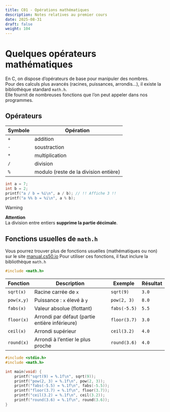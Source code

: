 ```yaml
---
title: C01 - Opérations mathématiques 
description: Notes relatives au premier cours 
date: 2025-08-31
draft: false
weight: 104
---
```


# Quelques opérateurs mathématiques 

En C, on dispose d’opérateurs de base pour manipuler des nombres.  
Pour des calculs plus avancés (racines, puissances, arrondis…), il existe la bibliothèque standard `math.h`.  
Elle fournit de nombreuses fonctions que l’on peut appeler dans nos programmes.
## Opérateurs

| Symbole | Opération                             |
|---------|---------------------------------------|
| `+`     | addition                              |
| `-`     | soustraction                          |
| `*`     | multiplication                        |
| `/`     | division                              |
| `%`     | modulo (reste de la division entière) |

```c
int a = 7;
int b = 2;
printf("a / b = %i\n", a / b); // !! Affiche 3 !!
printf("a %% b = %i\n", a % b);
```

> [!warning]  
> **Attention**  
> La division entre entiers **supprime la partie décimale**.

## Fonctions usuelles de `math.h`

Vous pourrez trouver plus de fonctions usuelles (mathématiques ou non) sur le site [manual.cs50.io](https://manual.cs50.io/)
Pour utiliser ces fonctions, il faut inclure la bibliothèque `math.h`

```c
#include <math.h>
```

| Fonction   | Description                                   | Exemple       | Résultat |
|------------|-----------------------------------------------|---------------|----------|
| `sqrt(x)`  | Racine carrée de `x`                         | `sqrt(9)`     | `3.0`    |
| `pow(x,y)` | Puissance : `x` élevé à `y`                  | `pow(2, 3)`   | `8.0`    |
| `fabs(x)`  | Valeur absolue (flottant)                    | `fabs(-5.5)`  | `5.5`    |
| `floor(x)` | Arrondi par défaut (partie entière inférieure)| `floor(3.7)`  | `3.0`    |
| `ceil(x)`  | Arrondi supérieur                            | `ceil(3.2)`   | `4.0`    |
| `round(x)` | Arrondi à l’entier le plus proche            | `round(3.6)`  | `4.0`    |

```c
#include <stdio.h>
#include <math.h>

int main(void) {
    printf("sqrt(9) = %.1f\n", sqrt(9));
    printf("pow(2, 3) = %.1f\n", pow(2, 3));
    printf("fabs(-5.5) = %.1f\n", fabs(-5.5));
    printf("floor(3.7) = %.1f\n", floor(3.7));
    printf("ceil(3.2) = %.1f\n", ceil(3.2));
    printf("round(3.6) = %.1f\n", round(3.6));
}
```
